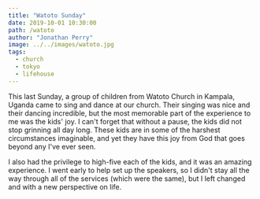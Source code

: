 ```yaml
---
title: "Watoto Sunday"
date: 2019-10-01 10:30:00
path: /watoto
author: "Jonathan Perry"
image: ../../images/watoto.jpg
tags:
  - church
  - tokyo
  - lifehouse
---
```


This last Sunday, a group of children from Watoto Church in Kampala, Uganda came to sing and dance
at our church. Their singing was nice and their dancing incredible, but the most memorable part of
the experience to me was the kids' joy. I can't forget that without a pause, the kids did not stop
grinning all day long. These kids are in some of the harshest circumstances imaginable, and yet
they have this joy from God that goes beyond any I've ever seen.

I also had the privilege to high-five each of the kids, and it was an amazing experience. I went early
to help set up the speakers, so I didn't stay all the way through all of the services
(which were the same), but I left changed and with a new perspective on life.
